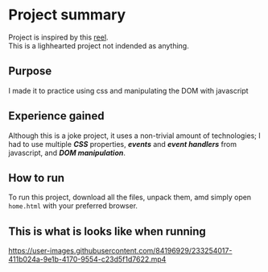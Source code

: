 # Project summary
Project is inspired by this [reel](https://www.instagram.com/p/CpiGuJ1O5pL/).  
This is a lighhearted project not indended as anything.  

## Purpose
I made it to practice using css and manipulating the DOM with javascript

## Experience gained
Although this is a joke project, it uses a non-trivial amount of technologies; I had to use multiple _**CSS**_ properties, _**events**_ and _**event handlers**_ from javascript, and _**DOM manipulation**_.

## How to run
To run this project, download all the files, unpack them, amd simply open `home.html` with your preferred browser.

## This is what is looks like when running
https://user-images.githubusercontent.com/84196929/233254017-411b024a-9e1b-4170-9554-c23d5f1d7622.mp4


